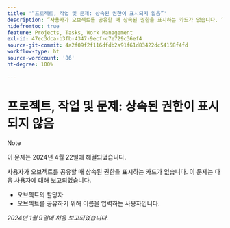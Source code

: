 ```yaml
---
title: '“프로젝트, 작업 및 문제: 상속된 권한이 표시되지 않음”'
description: “사용자가 오브젝트를 공유할 때 상속된 권한을 표시하는 카드가 없습니다. ”
hidefromtoc: true
feature: Projects, Tasks, Work Management
exl-id: 47ec3dca-b3fb-4347-9ecf-c7e729c36ef4
source-git-commit: 4a2f09f2f116dfdb2a91f61d83422dc54158f4fd
workflow-type: ht
source-wordcount: '86'
ht-degree: 100%

---
```


# 프로젝트, 작업 및 문제: 상속된 권한이 표시되지 않음

>[!NOTE]
>
>이 문제는 2024년 4월 22일에 해결되었습니다.

사용자가 오브젝트를 공유할 때 상속된 권한을 표시하는 카드가 없습니다. 이 문제는 다음 사용자에 대해 보고되었습니다.

* 오브젝트의 할당자
* 오브젝트를 공유하기 위해 이름을 입력하는 사용자입니다.

_2024년 1월 9일에 처음 보고되었습니다._
